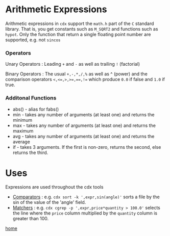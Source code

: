 # Arithmetic Expressions

Arithmetic expressions in `cdx` support the `math.h` part of the `C` standard library. That is, you get constants such as `M_SQRT2` and functions such as `hypot`. Only the function that return a single floating point number are supported, e.g. not `sincos`

### Operators

Unary Operators : Leading `+` and `-` as well as trailing `!` (factorial)

Binary Operators : The usual `+,-,*,/,%` as well as ^ (power) and the comparison operators `<,<=,>,>=,==,!=` which produce `0.0` if false and `1.0` if true.

### Additonal Functions

* abs() - alias for fabs()
* min - takes any number of arguments (at least one) and returns the minimum
* max - takes any number of arguments (at least one) and returns the maximum
* avg - takes any number of arguments (at least one) and returns the average
* if - takes 3 arguments. If the first is non-zero, returns the second, else returns the third.

# Uses

Expressions are used throughout the cdx tools

* [Comparators](Comparator.md) : e.g. `cdx sort -k ',expr,sin(angle)'` sorts a file by the sin of the value of the 'angle' field.
* [Matchers](Matcher.md) : e.g. `cdx cgrep -p ',expr,price*quantity > 100.0'` selects the line where the `price` column multiplied by the `quantity` column is greater than 100. 

[home](README.md)
